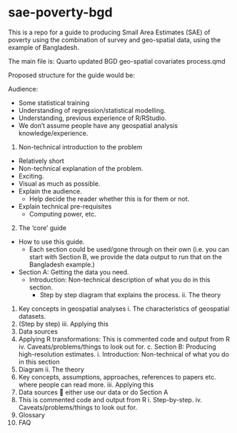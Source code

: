# sae-poverty-bgd
This is a repo for a guide to producing Small Area Estimates (SAE) of poverty using the combination of survey and geo-spatial data, using the example of Bangladesh.

The main file is: Quarto updated BGD geo-spatial covariates process.qmd

Proposed structure for the guide would be:

Audience: 
- Some statistical training
-	Understanding of regression/statistical modelling. 
-	Understanding, previous experience of R/RStudio. 
-	We don’t assume people have any geospatial analysis knowledge/experience. 

1.	Non-technical introduction to the problem
- Relatively short 
- Non-technical explanation of the problem. 
- Exciting. 
- Visual as much as possible. 
- Explain the audience. 
  -  Help decide the reader whether this is for them or not. 
- Explain technical pre-requisites
  - Computing power, etc. 
 
2.	The ‘core’ guide
- How to use this guide. 
  - Each section could be used/gone through on their own (i.e. you can start with Section B, we provide the data output to run that on the Bangladesh example.)
- Section A: Getting the data you need. 
  - Introduction: Non-technical description of what you do in this section. 
    -  Step by step diagram that explains the process. 
ii.	The theory
1.	Key concepts in geospatial analyses
i.	The characteristics of geospatial datasets. 
2.	(Step by step)
iii.	Applying this
1.	Data sources
2.	Applying R transformations: This is commented code and output from R
iv.	Caveats/problems/things to look out for. 
c.	Section B: Producing high-resolution estimates. 
i.	Introduction: Non-technical of what you do in this section
1.	Diagram
ii.	The theory
1.	Key concepts, assumptions, approaches, references to papers etc. where people can read more. 
iii.	Applying this 
1.	Data sources  either use our data or do Section A
2.	This is commented code and output from R
i.	Step-by-step.
iv.	Caveats/problems/things to look out for. 
3.	Glossary
4.	FAQ


